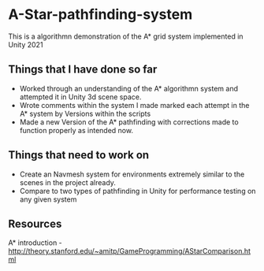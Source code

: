 # A-Star-pathfinding-system
This is a algorithmn demonstration of the A* grid system implemented in Unity 2021
## Things that I have done so far

- Worked through an understanding of the A* algorithmn system and attempted it in Unity 3d scene space.
- Wrote comments within the system I made marked each attempt in the A* system by Versions within the scripts
- Made a new Version of the A* pathfinding with corrections made to function properly as intended now.

## Things that need to work on

- Create an Navmesh system for environments extremely similar to the scenes in the project already.
- Compare to two types of pathfinding in Unity for performance testing on any given system

## Resources 
A* introduction - http://theory.stanford.edu/~amitp/GameProgramming/AStarComparison.html
